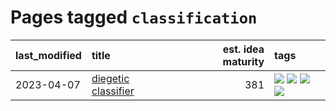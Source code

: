# Pages tagged `classification`

|last_modified|title|est. idea maturity|tags
|:---|:---|---:|:---|
|2023-04-07|[diegetic classifier](../diegetic-classifier.md)|381|[![](https://img.shields.io/badge/tag-audio-7a169c)](../tags/audio.md) [![](https://img.shields.io/badge/tag-classification-254eb)](../tags/classification.md) [![](https://img.shields.io/badge/tag-experimental-fe4dc)](../tags/experimental.md) [![](https://img.shields.io/badge/tag-text2audio-fde018)](../tags/text2audio.md)|